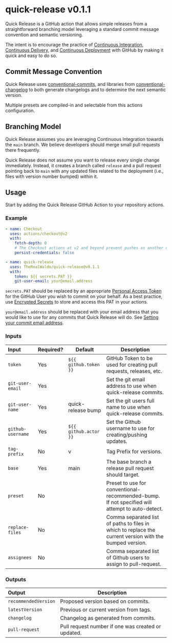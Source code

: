 # quick-release v0.1.1

Quick Release is a GitHub action that allows simple releases from a straightforward branching model leveraging a standard commit message convention and semantic versioning.

The intent is to encourage the practice of [Continuous Integration](https://en.wikipedia.org/wiki/Continuous_integration), [Continuous Delivery](https://en.wikipedia.org/wiki/Continuous_delivery), and [Continuous Deployment](https://en.wikipedia.org/wiki/Continuous_deployment) with GitHub by making it quick and easy to do so.

## Commit Message Convention

Quick Release uses [conventional-commits](https://www.conventionalcommits.org/), and libraries from [conventional-changelog](https://github.com/conventional-changelog/conventional-changelog) to both generate changelogs and to determine the next semantic version.

Multiple presets are compiled-in and selectable from this actions configuration.

## Branching Model

Quick Release assumes you are leveraging Continuous Integration towards the `main` branch.  We believe developers should merge small pull requests there frequently.

Quick Release does not assume you want to release every single change immediately.  Instead, it creates a branch called `release` and a pull request pointing back to `main` with any updated files related to the deployment (i.e., files with version number bumped) within it.

## Usage

Start by adding the Quick Release GitHub Action to your repository actions.

### Example

```yaml
- name: Checkout
  uses: actions/checkout@v2
  with:
    fetch-depth: 0
    # The Checkout actions at v2 and beyond prevent pushes as another user because `persist-credentials` is now set to true by default.
    persist-credentials: false

- name: quick-release
  uses: TheRealWaldo/quick-release@v0.1.1
  with:
    token: ${{ secrets.PAT }}
    git-user-email: your@email.address
```

`secrets.PAT` should be replaced by an appropriate [Personal Access Token](https://docs.github.com/en/authentication/keeping-your-account-and-data-secure/creating-a-personal-access-token) for the GitHub User you wish to commit on your behalf.  As a best practice, use [Encrypted Secrets](https://docs.github.com/en/actions/security-guides/encrypted-secrets) to store and access this PAT in your actions.

`your@email.address` should be replaced with your email address that you would like to use for any commits that Quick Release will do.  See [Setting your commit email address](https://docs.github.com/en/account-and-profile/setting-up-and-managing-your-github-user-account/managing-email-preferences/setting-your-commit-email-address).

### Inputs

|Input|Required?|Default|Description
|:---|---|---|----
|`token`|Yes|`${{ github.token }}`|GitHub Token to be used for creating pull requests, releases, etc.
|`git-user-email`|Yes||Set the git email address to use when quick-release commits.
|`git-user-name`|Yes|quick-release bump|Set the git users full name to use when quick-release commits.
|`github-username`|Yes|`${{ github.actor }}`|Set the Github username to use for creating/pushing updates.
|`tag-prefix`|No|v|Tag Prefix for versions.
|`base`|Yes|main|The base branch a release pull request should target.
|`preset`|No||Preset to use for conventional-recommended-bump.  If not specified will attempt to auto-detect.
|`replace-files`|No||Comma separated list of paths to files in which to replace the current version with the bumped version.
|`assignees`|No||Comma separated list of Github users to assign to pull-request.

### Outputs
|Output|Description
|:---|---
|`recommendedVersion`|Proposed version based on commits.
|`latestVersion`|Previous or current version from tags.
|`changelog`|Changelog as generated from commits.
|`pull-request`|Pull request number if one was created or updated.
